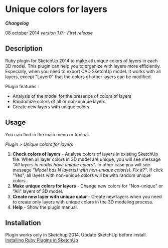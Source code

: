 Unique colors for layers
====================

**_Changelog_**

08 october 2014 *version 1.0 - First release*


Description
-----------
Ruby plugin for SketchUp 2014 to make all unique colors of layers in each 3D model. This plugin can help you to organize with layers more efficiently. Especially, when you need to export CAD SketchUp model. It works with all
layers, except "Layer0" that the colors of other layers can be modified.

Plugin features :

* Analysis of the model for the presence of colors of layers 
* Randomize colors of all or non-unique layers
* Create new layers with unique colors.

Usage
-------
You can find in the main menu or toolbar.

*Plugin \> Unique colors for layers*

1. **Check colors of layers** - Analyse colors of layers in existing SketchUp file. When all layer colors in 3D model are unique, you will see message *"All layers in model have unique colors"*. In other case you will see message *"Model has N layer(s) with non-unique color(s). Fix it?"*. If click "Yes", all layers with non-unique colors will be with random unique colors.
2. **Make unique colors for layers** - Change new colors for "Non-unique" or "All" layers of 3D model.
3. **Create new layer with unique color** - Create new layers when you need to create only layers with unique colors in the 3D modeling process.
4. **Help** - Show the plugin manual.

##### 

Installation
-----------
Plugin works only in Sketchup 2014. Update SketchUp before install.
[Installing Ruby Plugins in SketchUp](http://help.sketchup.com/en/article/38583)
